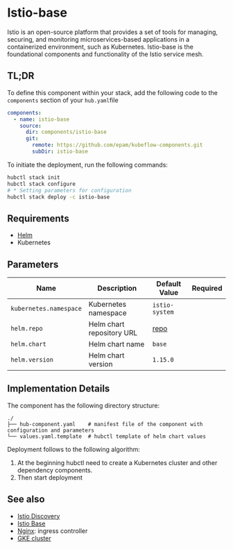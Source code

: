 # Istio-base

Istio is an open-source platform that provides a set of tools for managing, securing, and monitoring microservices-based applications in a containerized environment, such as Kubernetes. Istio-base is the foundational components and functionality of the Istio service mesh.

## TL;DR

To define this component within your stack, add the following code to the `components` section of your  `hub.yaml`file

```yaml
components:
  - name: istio-base
    source:
      dir: components/istio-base
      git:
        remote: https://github.com/epam/kubeflow-components.git
        subDir: istio-base
```

To initiate the deployment, run the following commands:

```bash
hubctl stack init
hubctl stack configure
# * Setting parameters for configuration 
hubctl stack deploy -c istio-base
```

## Requirements

- [Helm](https://helm.sh/docs/intro/install/)
- Kubernetes

## Parameters

| Name                   | Description               | Default Value                                               | Required |
|------------------------|---------------------------|-------------------------------------------------------------|:--------:|
| `kubernetes.namespace` | Kubernetes namespace      | `istio-system`                                              |          |
| `helm.repo`            | Helm chart repository URL | [repo](https://istio-release.storage.googleapis.com/charts) |          |
| `helm.chart`           | Helm chart name           | `base`                                                      |          |
| `helm.version`         | Helm chart version        | `1.15.0`                                                    |          |


## Implementation Details

The component has the following directory structure:
```text
./
├── hub-component.yaml    # manifest file of the component with configuration and parameters
└── values.yaml.template  # hubctl template of helm chart values
```

Deployment follows to the following algorithm:
1. At the beginning hubctl need to create a Kubernetes cluster and other dependency components.
2. Then start deployment

## See also

* [Istio Discovery](https://github.com/epam/hub-kubeflow-components/tree/develop/istio-discovery)
* [Istio Base](https://github.com/epam/hub-kubeflow-components/tree/develop/istio-discovery)
* [Nginx](https://github.com/epam/hub-kubeflow-components/tree/main/nginx-ingress): ingress controller
* [GKE cluster](https://github.com/agilestacks/google-components/tree/main/gke-gcloud)

